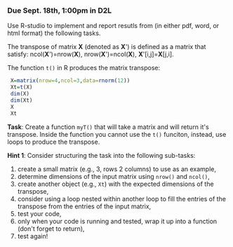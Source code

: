 ### Due Sept. 18th, 1:00pm in D2L


Use R-studio to implement and report resutls from (in either pdf, word, or html format) the following tasks.



The transpose of matrix **X** (denoted as **X**') is defined as a matrix that satisfy: ncol(**X**')=nrow(**X**), nrow(**X**')=ncol(**X**), **X**'[i,j]=**X**[j,i].

The function `t()` in R produces the matrix transpose:

```r
 X=matrix(nrow=4,ncol=3,data=rnorm(12))
 Xt=t(X)
 dim(X)
 dim(Xt)
 X
 Xt
```

**Task**: Create a function `myT()` that will take a matrix and will return it's transpose. Inside the function you cannot use the `t()` funciton, instead, use loops to produce the transpose. 

**Hint 1**: Consider structuring the task into the following sub-tasks: 
  1) create a small matrix (e.g., 3, rows 2 columns) to use as an example,  
  2) determine dimensions of the input matrix using `nrow()` and `ncol()`, 
  3) create another object (e.g., `Xt`) with the expected dimensions of the transpose, 
  4) consider using a loop nested within another loop to fill the entries of the transpose from the entries of the input matrix,  
  5) test your code, 
  6) only when your code is running and tested, wrap it up into a function (don't forget to return), 
  7) test again!
